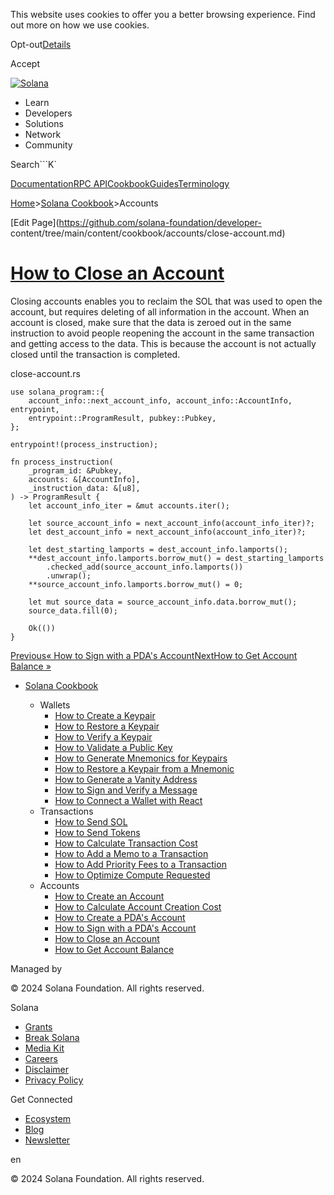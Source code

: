 This website uses cookies to offer you a better browsing experience. Find out
more on how we use cookies.

Opt-out[Details](/privacy-policy#collection-of-information)

Accept

[![Solana](/_next/static/media/logotype-dark.f79d530d.svg)](/)

  * Learn
  * Developers
  * Solutions
  * Network
  * Community

Search```K`

[Documentation](/docs)[RPC
API](/docs/rpc)[Cookbook](/developers/cookbook)[Guides](/developers/guides)[Terminology](/docs/terminology)

[Home](/)>[Solana Cookbook](/developers/cookbook)>Accounts

[Edit Page](https://github.com/solana-foundation/developer-
content/tree/main/content/cookbook/accounts/close-account.md)

# [How to Close an Account](/developers/cookbook/accounts/close-account)

Closing accounts enables you to reclaim the SOL that was used to open the
account, but requires deleting of all information in the account. When an
account is closed, make sure that the data is zeroed out in the same
instruction to avoid people reopening the account in the same transaction and
getting access to the data. This is because the account is not actually closed
until the transaction is completed.

close-account.rs

    
    
    use solana_program::{
        account_info::next_account_info, account_info::AccountInfo, entrypoint,
        entrypoint::ProgramResult, pubkey::Pubkey,
    };
     
    entrypoint!(process_instruction);
     
    fn process_instruction(
        _program_id: &Pubkey,
        accounts: &[AccountInfo],
        _instruction_data: &[u8],
    ) -> ProgramResult {
        let account_info_iter = &mut accounts.iter();
     
        let source_account_info = next_account_info(account_info_iter)?;
        let dest_account_info = next_account_info(account_info_iter)?;
     
        let dest_starting_lamports = dest_account_info.lamports();
        **dest_account_info.lamports.borrow_mut() = dest_starting_lamports
            .checked_add(source_account_info.lamports())
            .unwrap();
        **source_account_info.lamports.borrow_mut() = 0;
     
        let mut source_data = source_account_info.data.borrow_mut();
        source_data.fill(0);
     
        Ok(())
    }

[Previous« How to Sign with a PDA's
Account](/developers/cookbook/accounts/sign-with-pda)[NextHow to Get Account
Balance »](/developers/cookbook/accounts/get-account-balance)

  * [Solana Cookbook](/developers/cookbook)

    * Wallets
      * [How to Create a Keypair](/developers/cookbook/wallets/create-keypair)
      * [How to Restore a Keypair](/developers/cookbook/wallets/restore-keypair)
      * [How to Verify a Keypair](/developers/cookbook/wallets/verify-keypair)
      * [How to Validate a Public Key](/developers/cookbook/wallets/check-publickey)
      * [How to Generate Mnemonics for Keypairs](/developers/cookbook/wallets/generate-mnemonic)
      * [How to Restore a Keypair from a Mnemonic](/developers/cookbook/wallets/restore-from-mnemonic)
      * [How to Generate a Vanity Address](/developers/cookbook/wallets/generate-vanity-address)
      * [How to Sign and Verify a Message](/developers/cookbook/wallets/sign-message)
      * [How to Connect a Wallet with React](/developers/cookbook/wallets/connect-wallet-react)
    * Transactions
      * [How to Send SOL](/developers/cookbook/transactions/send-sol)
      * [How to Send Tokens](/developers/cookbook/transactions/send-tokens)
      * [How to Calculate Transaction Cost](/developers/cookbook/transactions/calculate-cost)
      * [How to Add a Memo to a Transaction](/developers/cookbook/transactions/add-memo)
      * [How to Add Priority Fees to a Transaction](/developers/cookbook/transactions/add-priority-fees)
      * [How to Optimize Compute Requested](/developers/cookbook/transactions/optimize-compute)
    * Accounts
      * [How to Create an Account](/developers/cookbook/accounts/create-account)
      * [How to Calculate Account Creation Cost](/developers/cookbook/accounts/calculate-rent)
      * [How to Create a PDA's Account](/developers/cookbook/accounts/create-pda-account)
      * [How to Sign with a PDA's Account](/developers/cookbook/accounts/sign-with-pda)
      * [How to Close an Account](/developers/cookbook/accounts/close-account)
      * [How to Get Account Balance](/developers/cookbook/accounts/get-account-balance)

Managed by

[](/)

[](/youtube)[](/twitter)[](/discord)[](/reddit)[](/github)[](/telegram)

© 2024 Solana Foundation. All rights reserved.

Solana

  * [Grants](https://solana.org/grants)
  * [Break Solana](https://break.solana.com/)
  * [Media Kit](/branding)
  * [Careers](https://jobs.solana.com/)
  * [Disclaimer](/tos)
  * [Privacy Policy](/privacy-policy)

Get Connected

  * [Ecosystem](/ecosystem)
  * [Blog](/news)
  * [Newsletter](/newsletter)

en

© 2024 Solana Foundation. All rights reserved.

